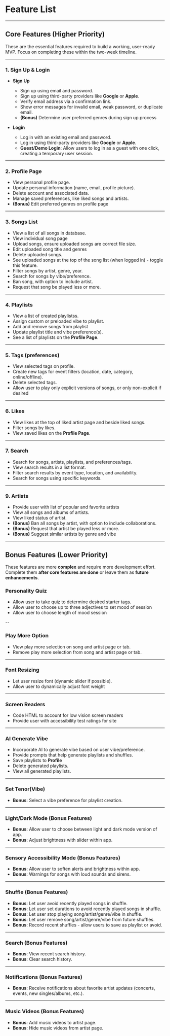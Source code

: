 # **Feature List**

---

## **Core Features (Higher Priority)**
These are the essential features required to build a working, user-ready MVP. Focus on completing these within the two-week timeline.

---

### **1. Sign Up & Login**
- **Sign Up**
  - Sign up using email and password.
  - Sign up using third-party providers like **Google** or **Apple**.
  - Verify email address via a confirmation link.
  - Show error messages for invalid email, weak password, or duplicate email.
  - **(Bonus)** Determine user preferred genres during sign up process

- **Login**
  - Log in with an existing email and password.
  - Log in using third-party providers like **Google** or **Apple**.
  - **Guest/Demo Login**: Allow users to log in as a guest with one click, creating a temporary user session.

---

### **2. Profile Page**
- View personal profile page.
- Update personal information (name, email, profile picture).
- Delete account and associated data.
- Manage saved preferences, like liked songs and artists.
- **(Bonus)** Edit preferred genres on profile page

---

### **3. Songs List**

- View a list of all songs in database.
- View individual song page
- Upload songs, ensure uploaded songs are correct file size.
- Edit uploaded song title and genres 
- Delete uploaded songs.
- See uploaded songs at the top of the song list (when logged in) - toggle this feature.
- Filter songs by artist, genre, year.
- Search for songs by vibe/preference.
- Ban song, with option to include artist.
- Request that song be played less or more.

---

### **4. Playlists**
- View a list of created playlistss.
- Assign custom or preloaded vibe to playlist.
- Add and remove songs from playlist
- Update playlist title and vibe preference(s).
- See a list of playlists on the **Profile Page**.

---

### **5. Tags (preferences)**
- View selected tags on profile.
- Create new tags for event filters (location, date, category, online/offline).
- Delete selected tags.
- Allow user to play only explicit versions of songs, or only non-explicit if desired

---

### **6. Likes**
- View likes at the top of liked artist page and beside liked songs.
- Filter songs by likes.
- View saved likes on the **Profile Page**.

---

### **7. Search**
- Search for songs, artists, playlists, and preferences/tags.
- View search results in a list format.
- Filter search results by event type, location, and availability.
- Search for songs using specific keywords.


---

### **9. Artists**
- Provide user with list of popular and favorite artists
- View all songs and albums of artists.
- View liked status of artist.
- **(Bonus)** Ban all songs by artist, with option to include collaborations.
- **(Bonus)** Request that artist be played less or more.
- **(Bonus)** Suggest similar artists by genre and vibe

---


## **Bonus Features (Lower Priority)**
These features are more **complex** and require more development effort. Complete them **after core features are done** or leave them as **future enhancements**.

### **Personality Quiz**
- Allow user to take quiz to determine desired starter tags.
- Allow user to choose up to three adjectives to set mood of session
- Allow user to choose length of mood session

--

### **Play More Option**
- View play more selection on song and artist page or tab.
- Remove play more selection from song and artist page or tab.

---

### **Font Resizing**
- Let user resize font (dynamic slider if possible).
- Allow user to dynamically adjust font weight

---

### **Screen Readers**
- Code HTML to account for low vision screen readers
- Provide user with accessibility test ratings for site

---

### **AI Generate Vibe**
- Incorporate AI to generate vibe based on user vibe/preference.
- Provide prompts that help generate playlists and shuffles.
- Save playlists to **Profile**
- Delete generated playlists.
- View all generated playlists.

---

### **Set Tenor(Vibe)**
- **Bonus**: Select a vibe preference for playlist creation.

---

### **Light/Dark Mode (Bonus Features)**
- **Bonus**: Allow user to choose between light and dark mode version of app.
- **Bonus**: Adjust brightness with slider within app.

---

### **Sensory Accessibility Mode (Bonus Features)**
- **Bonus**: Allow user to soften alerts and brightness within app.
- **Bonus**: Warnings for songs with loud sounds and sirens.

---

### **Shuffle (Bonus Features)**
- **Bonus**: Let user avoid recently played songs in shuffle.
- **Bonus**: Let user set durations to avoid recently played songs in shuffle.
- **Bonus**: Let user stop playing song/artist/genre/vibe in shuffle.
- **Bonus**: Let user remove song/artist/genre/vibe from future shuffles.
- **Bonus**: Record recent shuffles - allow users to save as playlist or avoid.

---

### **Search (Bonus Features)**
- **Bonus**: View recent search history.
- **Bonus**: Clear search history.

---

### **Notifications (Bonus Features)**
- **Bonus**: Receive notifications about favorite artist updates (concerts, events, new singles/albums, etc.).

---

### **Music Videos (Bonus Features)**
- **Bonus**: Add music videos to artist page.
- **Bonus**: Hide music videos from artist page.



